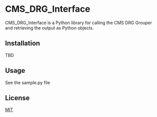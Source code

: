 # CMS_DRG_Interface

CMS_DRG_Interface is a Python library for calling the CMS DRG Grouper and 
retrieving the output as Python objects.

## Installation

TBD

## Usage
See the sample.py file

## License
[MIT](https://choosealicense.com/licenses/mit/)